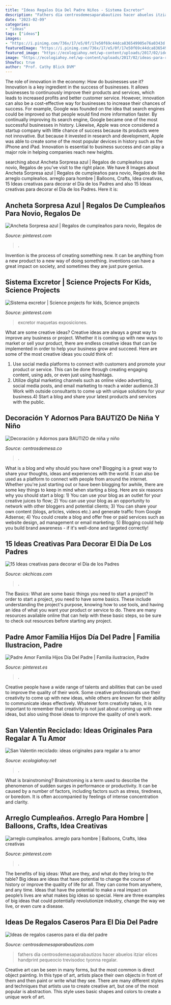 ```yaml
---
title: "Ideas Regalos Dia Del Padre Niños - Sistema Excretor"
description: "Fathers día centrosdemesaparabautizos hacer abuelos itziar elices handprint pequeocio trevisodoc tyonna regalar"
date: "2023-02-09"
categories:
- "ideas"
tags: ["ideas"]
images:
- "https://i.pinimg.com/736x/17/e5/0f/17e50f69c44dca836549905e76a0343d.jpg"
featuredImage: "https://i.pinimg.com/736x/17/e5/0f/17e50f69c44dca836549905e76a0343d.jpg"
featured_image: "https://ecologiahoy.net/wp-content/uploads/2017/02/ideas-para-regalos-de-san-valentin-con-material-reciclado-manualidades.jpg"
image: "https://ecologiahoy.net/wp-content/uploads/2017/02/ideas-para-regalos-de-san-valentin-con-material-reciclado-manualidades.jpg"
ShowToc: true
author: "Prof. Cathy Blick DVM"
---
```



The role of innovation in the economy: How do businesses use it?
Innovation is a key ingredient in the success of businesses. It allows businesses to continuously improve their products and services, which leads to increased profits and better customer service. However, innovation can also be a cost-effective way for businesses to increase their chances of success. For example, Google was founded on the idea that search engines could be improved so that people would find more information faster. By continually improving its search engine, Google became one of the most successful businesses in history. Likewise, Apple was once considered a startup company with little chance of success because its products were not innovative. But because it invested in research and development, Apple was able to create some of the most popular devices in history such as the iPhone and iPad. Innovation is essential to business success and can play a major role in helping companies reach new heights.

	

		
searching about Ancheta Sorpresa azul | Regalos de cumpleaños para novio, Regalos de you've visit to the right place. We have 8 Images about Ancheta Sorpresa azul | Regalos de cumpleaños para novio, Regalos de like arreglo cumpleaños. arreglo para hombre | Balloons, Crafts, Idea creativas, 15 Ideas creativas para decorar el Día de los Padres and also 15 Ideas creativas para decorar el Día de los Padres. Here it is:
		
    
## Ancheta Sorpresa Azul | Regalos De Cumpleaños Para Novio, Regalos De

<img loading=lazy src="https://i.pinimg.com/736x/17/e5/0f/17e50f69c44dca836549905e76a0343d.jpg" onerror="this.onerror=null;this.src='https://tse4.mm.bing.net/th?id=OIP.Xx7-aU3wKk8xiLJ184IaIgHaKV&amp;pid=15.1';" alt="Ancheta Sorpresa azul | Regalos de cumpleaños para novio, Regalos de">

_Source: pinterest.com_

>. 

	

Invention is the process of creating something new. It can be anything from a new product to a new way of doing something. inventions can have a great impact on society, and sometimes they are just pure genius.

    
## Sistema Excretor | Science Projects For Kids, Science Projects

<img loading=lazy src="https://i.pinimg.com/736x/da/f9/ab/daf9ab4cb908a2393c583877f8bb557a.jpg" onerror="this.onerror=null;this.src='https://tse4.mm.bing.net/th?id=OIP._pjO7xMC3uKTlIsENnbmiQHaJ3&amp;pid=15.1';" alt="Sistema excretor | Science projects for kids, Science projects">

_Source: pinterest.com_

>excretor maquetas exposiciones. 

	

What are some creative ideas?
Creative ideas are always a great way to improve any business or project. Whether it is coming up with new ways to market or sell your product, there are endless creative ideas that can be implemented in order to help your business grow and succeed. Here are some of the most creative ideas you could think of:
1) Use social media platforms to connect with customers and promote your product or service. This can be done through creating engaging content, using ads, or even just using hashtags.
2) Utilize digital marketing channels such as online video advertising, social media posts, and email marketing to reach a wider audience.3) Work with outside consultants to come up with unique solutions for your business.4) Start a blog and share your latest products and services with the public.

    
## Decoración Y Adornos Para BAUTIZO De Niña Y Niño

<img loading=lazy src="https://centrosdemesa.co/wp-content/uploads/2019/11/BAutizo113-550x727.jpg" onerror="this.onerror=null;this.src='https://tse2.mm.bing.net/th?id=OIP.oqi7ralczlMQw-zOgbsKHwHaJy&amp;pid=15.1';" alt="Decoración y Adornos para BAUTIZO de niña y niño">

_Source: centrosdemesa.co_

>. 

	

What is a blog and why should you have one?
Blogging is a great way to share your thoughts, ideas and experiences with the world. It can also be used as a platform to connect with people from around the internet. Whether you're just starting out or have been blogging for awhile, there are some key things to keep in mind when starting a blog. Here are six reasons why you should start a blog: 1) You can use your blog as an outlet for your creative juices to flow; 2) You can use your blog as an opportunity to network with other bloggers and potential clients; 3) You can share your own content (blogs, articles, videos etc.) and generate traffic from Google Adsense; 4) You could create a blog and offer free or paid services such as website design, ad management or email marketing; 5) Blogging could help you build brand awareness - if it's well-done and targeted correctly!

    
## 15 Ideas Creativas Para Decorar El Día De Los Padres

<img loading=lazy src="https://www.okchicas.com/wp-content/uploads/2020/05/Ideas-de-decoración-del-día-del-Padre-7-400x535.jpg" onerror="this.onerror=null;this.src='https://tse3.mm.bing.net/th?id=OIP.WYreDlVdOufMQH4N3hlPegAAAA&amp;pid=15.1';" alt="15 Ideas creativas para decorar el Día de los Padres">

_Source: okchicas.com_

>. 

	

The Basics: What are some basic things you need to start a project?
In order to start a project, you need to have some basics. These include understanding the project's purpose, knowing how to use tools, and having an idea of what you want your product or service to do. There are many resources available online that can help with these basic steps, so be sure to check out resources before starting any project.

    
## Padre Amor Familia Hijos Día Del Padre | Familia Ilustracion, Padre

<img loading=lazy src="https://i.pinimg.com/736x/e5/fb/6c/e5fb6c60740a87dd9832f2d5dbfe25da.jpg" onerror="this.onerror=null;this.src='https://tse1.mm.bing.net/th?id=OIP.J6kw-Blb1UkIVXatmac4mwHaLG&amp;pid=15.1';" alt="Padre Amor Familia Hijos Día Del Padre | Familia ilustracion, Padre">

_Source: pinterest.es_

>. 

	

Creative people have a wide range of talents and abilities that can be used to improve the quality of their work. Some creative professionals use their creativity to come up with new ideas, while others are known for their ability to communicate ideas effectively. Whatever form creativity takes, it is important to remember that creativity is not just about coming up with new ideas, but also using those ideas to improve the quality of one’s work.

    
## San Valentin Reciclado: Ideas Originales Para Regalar A Tu Amor

<img loading=lazy src="https://ecologiahoy.net/wp-content/uploads/2017/02/ideas-para-regalos-de-san-valentin-con-material-reciclado-manualidades.jpg" onerror="this.onerror=null;this.src='https://tse3.mm.bing.net/th?id=OIP.0L0IW-npSabGKk-oI1D4RAHaGK&amp;pid=15.1';" alt="San Valentin reciclado: ideas originales para regalar a tu amor">

_Source: ecologiahoy.net_

>. 

	

What is brainstroming?
Brainstroming is a term used to describe the phenomenon of sudden surges in performance or productivity. It can be caused by a number of factors, including factors such as stress, tiredness, or boredom. It is often accompanied by feelings of intense concentration and clarity.

    
## Arreglo Cumpleaños. Arreglo Para Hombre | Balloons, Crafts, Idea Creativas

<img loading=lazy src="https://i.pinimg.com/736x/ac/aa/3e/acaa3e6eecdd6f7aa79f7553df0334bb.jpg" onerror="this.onerror=null;this.src='https://tse1.mm.bing.net/th?id=OIP.1SH1Cfev-ySQSUXRIK74NwHaJ4&amp;pid=15.1';" alt="arreglo cumpleaños. arreglo para hombre | Balloons, Crafts, Idea creativas">

_Source: pinterest.com_

>. 

	

The benefits of big ideas: What are they, and what do they bring to the table?
Big ideas are ideas that have potential to change the course of history or improve the quality of life for all. They can come from anywhere, and any time. Ideas that have the potential to make a real impact on people’s lives are what makes big ideas so special. Here are three examples of big ideas that could potentially revolutionize industry, change the way we live, or even cure a disease.

    
## Ideas De Regalos Caseros Para El Dia Del Padre

<img loading=lazy src="https://centrosdemesaparabautizos.com/wp-content/uploads/2018/06/regalos-caseros-para-el-dia-del-padre-hecho-en-casa.jpg" onerror="this.onerror=null;this.src='https://tse3.mm.bing.net/th?id=OIP.gMN9aCcVAX6Jyum1gKaCsAAAAA&amp;pid=15.1';" alt="Ideas de regalos caseros para el dia del padre">

_Source: centrosdemesaparabautizos.com_

>fathers día centrosdemesaparabautizos hacer abuelos itziar elices handprint pequeocio trevisodoc tyonna regalar. 

	

Creative art can be seen in many forms, but the most common is direct object painting. In this type of art, artists place their own objects in front of them and then paint or write what they see. There are many different styles and techniques that artists use to create creative art, but one of the most popular is abstraction. This style uses basic shapes and colors to create a unique work of art.

